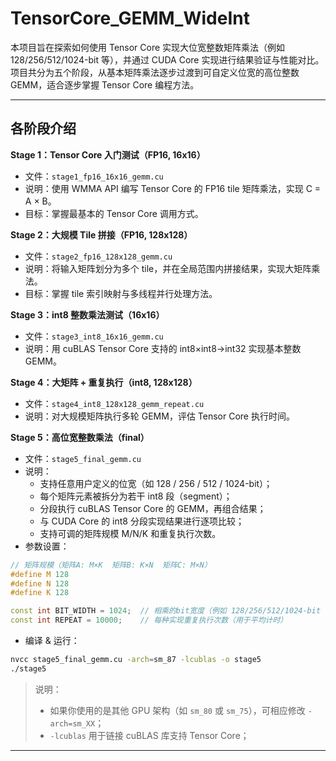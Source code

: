 # TensorCore_GEMM_WideInt

本项目旨在探索如何使用 Tensor Core 实现大位宽整数矩阵乘法（例如 128/256/512/1024-bit 等），并通过 CUDA Core 实现进行结果验证与性能对比。项目共分为五个阶段，从基本矩阵乘法逐步过渡到可自定义位宽的高位整数 GEMM，适合逐步掌握 Tensor Core 编程方法。

---

## 各阶段介绍

**Stage 1：Tensor Core 入门测试（FP16, 16x16）**
- 文件：`stage1_fp16_16x16_gemm.cu`
- 说明：使用 WMMA API 编写 Tensor Core 的 FP16 tile 矩阵乘法，实现 C = A × B。
- 目标：掌握最基本的 Tensor Core 调用方式。

**Stage 2：大规模 Tile 拼接（FP16, 128x128）**
- 文件：`stage2_fp16_128x128_gemm.cu`
- 说明：将输入矩阵划分为多个 tile，并在全局范围内拼接结果，实现大矩阵乘法。
- 目标：掌握 tile 索引映射与多线程并行处理方法。

**Stage 3：int8 整数乘法测试（16x16）**
- 文件：`stage3_int8_16x16_gemm.cu`
- 说明：用 cuBLAS Tensor Core 支持的 int8×int8→int32 实现基本整数 GEMM。

**Stage 4：大矩阵 + 重复执行（int8, 128x128）**
- 文件：`stage4_int8_128x128_gemm_repeat.cu`
- 说明：对大规模矩阵执行多轮 GEMM，评估 Tensor Core 执行时间。

**Stage 5：高位宽整数乘法（final）**
- 文件：`stage5_final_gemm.cu`
- 说明：
  - 支持任意用户定义的位宽（如 128 / 256 / 512 / 1024-bit）；
  - 每个矩阵元素被拆分为若干 int8 段（segment）；
  - 分段执行 cuBLAS Tensor Core 的 GEMM，再组合结果；
  - 与 CUDA Core 的 int8 分段实现结果进行逐项比较；
  - 支持可调的矩阵规模 M/N/K 和重复执行次数。
- 参数设置：
```cpp
// 矩阵规模（矩阵A: M×K  矩阵B: K×N  矩阵C: M×N）
#define M 128
#define N 128
#define K 128

const int BIT_WIDTH = 1024;  // 相乘的bit宽度（例如 128/256/512/1024-bit 等）
const int REPEAT = 10000;    // 每种实现重复执行次数（用于平均计时）
```
- 编译 & 运行：
```bash
nvcc stage5_final_gemm.cu -arch=sm_87 -lcublas -o stage5
./stage5
```
> 说明：
> - 如果你使用的是其他 GPU 架构（如 `sm_80` 或 `sm_75`），可相应修改 `-arch=sm_XX`；
> - `-lcublas` 用于链接 cuBLAS 库支持 Tensor Core；
---
